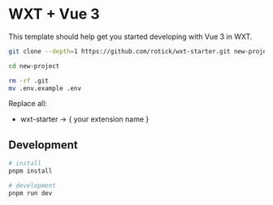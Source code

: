 # WXT + Vue 3

This template should help get you started developing with Vue 3 in WXT.

```bash
git clone --depth=1 https://github.com/rotick/wxt-starter.git new-project

cd new-project

rm -rf .git
mv .env.example .env
```

Replace all:

- wxt-starter -> { your extension name }

## Development

```bash
# install
pnpm install

# development
pnpm run dev
```
